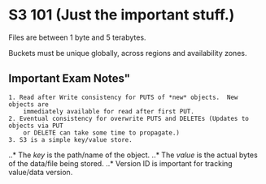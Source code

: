 # S3 101 (Just the important stuff.)

Files are between 1 byte and 5 terabytes.

Buckets must be unique globally, across regions and availability zones.

## Important Exam Notes"

    1. Read after Write consistency for PUTS of *new* objects.  New objects are
        immediately available for read after first PUT.  
    2. Eventual consistency for overwrite PUTS and DELETEs (Updates to objects via PUT
        or DELETE can take some time to propagate.)
    3. S3 is a simple key/value store.  
..* The *key* is the path/name of the object.
..* The *value* is the actual bytes of the data/file being stored.
..* Version ID is important for tracking value/data version.  
